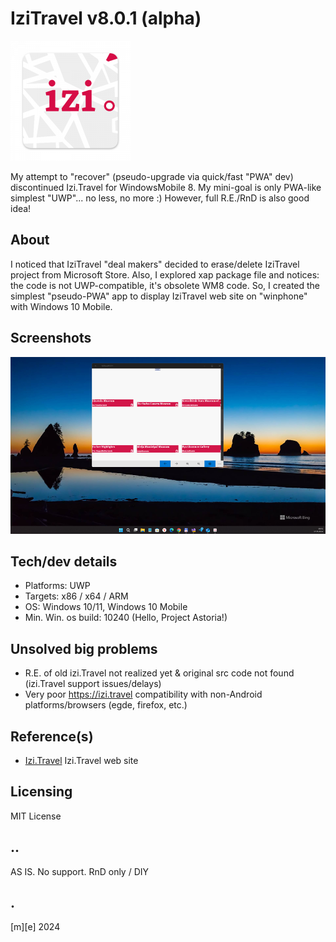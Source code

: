 # IziTravel v8.0.1 (alpha)
![](Images/logo.png)

My attempt to "recover" (pseudo-upgrade via quick/fast "PWA" dev) discontinued Izi.Travel for WindowsMobile 8. My mini-goal is only PWA-like simplest "UWP"... no less, no more :) However, full R.E./RnD is also good idea!

## About
I noticed that IziTravel "deal makers" decided to erase/delete IziTravel project from Microsoft Store. Also, I explored xap package file and notices: the code is not UWP-compatible, it's obsolete WM8 code.
So, I created the simplest "pseudo-PWA" app to display IziTravel web site on "winphone" with Windows 10 Mobile.

## Screenshots
![](Images/shot01.png)


## Tech/dev details
- Platforms: UWP
- Targets: x86 / x64 / ARM
- OS: Windows 10/11, Windows 10 Mobile
- Min. Win. os build: 10240 (Hello, Project Astoria!)

## Unsolved big problems
- R.E. of old izi.Travel not realized yet & original src code not found (izi.Travel support issues/delays) 
- Very poor https://izi.travel compatibility with non-Android platforms/browsers (egde, firefox, etc.) 

## Reference(s)
- [Izi.Travel](https://izi.travel)  Izi.Travel web site

## Licensing
MIT License

## ..
AS IS. No support. RnD only / DIY

## .
[m][e] 2024
